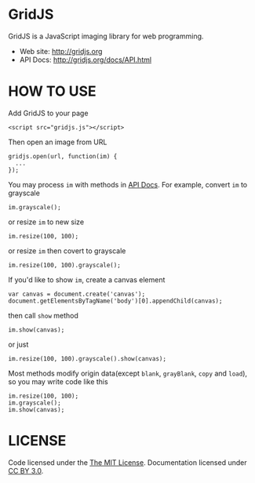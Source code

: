 # GridJS

GridJS is a JavaScript imaging library for web programming.

* Web site: <http://gridjs.org>
* API Docs: <http://gridjs.org/docs/API.html>

# HOW TO USE

Add GridJS to your page

```
<script src="gridjs.js"></script>
```

Then open an image from URL

```
gridjs.open(url, function(im) {
  ...
});
```

You may process `im` with methods in [API Docs](http://gridjs.org/docs/API.html). For example, convert `im` to grayscale

```
im.grayscale();
```

or resize `im` to new size

```
im.resize(100, 100);
```

or resize `im` then covert to grayscale

```
im.resize(100, 100).grayscale();
```

If you'd like to show `im`, create a canvas element

```
var canvas = document.create('canvas');
document.getElementsByTagName('body')[0].appendChild(canvas);
```

then call `show` method

```
im.show(canvas);
```

or just

```
im.resize(100, 100).grayscale().show(canvas);
```

Most methods modify origin data(except `blank`, `grayBlank`, `copy` and `load`), so you may write code like this

```
im.resize(100, 100);
im.grayscale();
im.show(canvas);
```

# LICENSE

Code licensed under the [The MIT License](https://github.com/gridjs/gridjs/blob/master/LICENSE). Documentation licensed under [CC BY 3.0](http://creativecommons.org/licenses/by/3.0/).